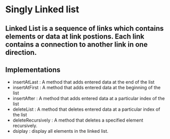 # Singly Linked list

## Linked List is a sequence of links which contains elements or data at link postions. Each link contains a connection to another link in one direction.

## Implementations
- insertAtLast : A method that adds entered data at the end of the list
- insertAtFirst : A method that adds entered data at the beginning of the list
- insertAfter : A method that adds entered data at a particular index of the list
- deleteList : A method that deletes entered data at a particular index of the list
- deleteRecursively : A method that deletes a specified element recursively.
- dsiplay : display all elements in the linked list.